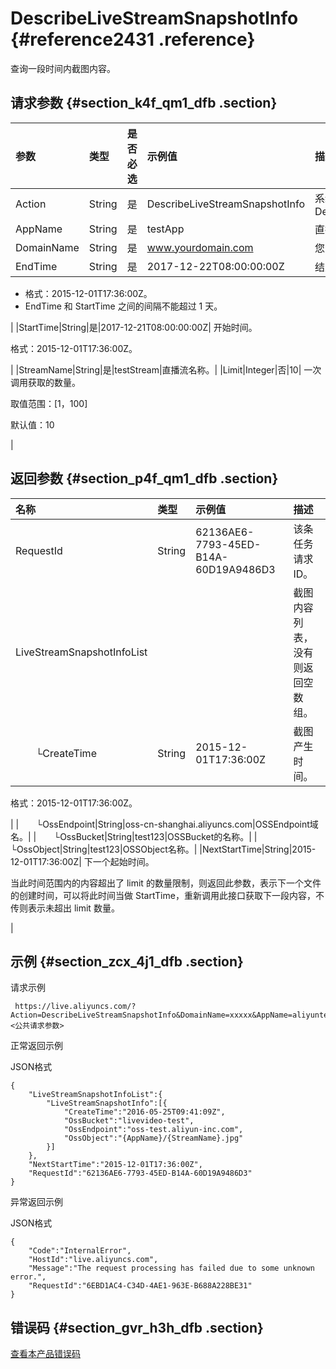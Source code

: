 # DescribeLiveStreamSnapshotInfo {#reference2431 .reference}

查询一段时间内截图内容。

## 请求参数 {#section_k4f_qm1_dfb .section}

|参数|类型|是否必选|示例值|描述|
|:-|:-|:---|:--|:-|
|Action|String|是|DescribeLiveStreamSnapshotInfo|系统规定参数。取值：DescribeLiveStreamSnapshotInfo|
|AppName|String|是|testApp|直播流所属应用名称。|
|DomainName|String|是|www.yourdomain.com|您的加速域名。|
|EndTime|String|是|2017-12-22T08:00:00:00Z| 结束时间。

 -   格式：2015-12-01T17:36:00Z。
-   EndTime 和 StartTime 之间的间隔不能超过 1 天。

 |
|StartTime|String|是|2017-12-21T08:00:00:00Z| 开始时间。

 格式：2015-12-01T17:36:00Z。

 |
|StreamName|String|是|testStream|直播流名称。|
|Limit|Integer|否|10| 一次调用获取的数量。

 取值范围：\[1，100\]

 默认值：10

 |

## 返回参数 {#section_p4f_qm1_dfb .section}

|名称|类型|示例值|描述|
|:-|:-|:--|:-|
|RequestId|String|62136AE6-7793-45ED-B14A-60D19A9486D3|该条任务请求 ID。|
|LiveStreamSnapshotInfoList| | |截图内容列表，没有则返回空数组。|
|  └CreateTime|String|2015-12-01T17:36:00Z| 截图产生时间。

 格式：2015-12-01T17:36:00Z。

 |
|  └OssEndpoint|String|oss-cn-shanghai.aliyuncs.com|OSSEndpoint域名。|
|  └OssBucket|String|test123|OSSBucket的名称。|
|  └OssObject|String|test123|OSSObject名称。|
|NextStartTime|String|2015-12-01T17:36:00Z| 下一个起始时间。

 当此时间范围内的内容超出了 limit 的数量限制，则返回此参数，表示下一个文件的创建时间，可以将此时间当做 StartTime，重新调用此接口获取下一段内容，不传则表示未超出 limit 数量。

 |

## 示例 {#section_zcx_4j1_dfb .section}

请求示例

```
 https://live.aliyuncs.com/?Action=DescribeLiveStreamSnapshotInfo&DomainName=xxxxx&AppName=aliyuntest&StreamName=xxx&StartTime=xxx&EndTime=xxx&<公共请求参数>
```

正常返回示例

JSON格式

```
{
    "LiveStreamSnapshotInfoList":{
        "LiveStreamSnapshotInfo":[{
            "CreateTime":"2016-05-25T09:41:09Z",
            "OssBucket":"livevideo-test",
            "OssEndpoint":"oss-test.aliyun-inc.com",
            "OssObject":"{AppName}/{StreamName}.jpg"
        }]
    },
    "NextStartTime":"2015-12-01T17:36:00Z",
    "RequestId":"62136AE6-7793-45ED-B14A-60D19A9486D3"
}
```

异常返回示例

JSON格式

```
{
    "Code":"InternalError",
    "HostId":"live.aliyuncs.com",
    "Message":"The request processing has failed due to some unknown error.",
    "RequestId":"6EBD1AC4-C34D-4AE1-963E-B688A228BE31"
}
```

## 错误码 {#section_gvr_h3h_dfb .section}

 [查看本产品错误码](https://error-center.aliyun.com/status/product/live) 

